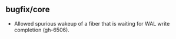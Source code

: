 ## bugfix/core

* Allowed spurious wakeup of a fiber that is waiting for WAL write completion
  (gh-6506).
